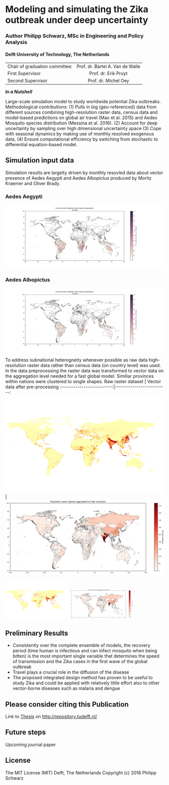 # Modeling and simulating the Zika outbreak under deep uncertainty

### Author Philipp Schwarz, MSc in Engineering and Policy Analysis
#### Delft University of Technology, The Netherlands
|    |            |
|----------|:-------------:|
| Chair of graduation committee: |  Prof. dr. Bartel A. Van de Walle |
| First Supervisor |  Prof. dr. Erik Pruyt |
| Second Supervisor |  Prof. dr. Michel Oey |

***In a Nutshell*** 

Large-scale simulation model to study worldwide potential Zika outbreaks. 
Methodological contributions: (1) Pulls in big (geo-referenced) data from different sources combining high-resolution raster data, census data and model-based predictions on global air travel (Mao et al. 2015) and Aedes Mosquito species distribution (Messina et al. 2016). (2) Account for deep uncertainty by sampling over high dimensional uncertainty space (3) Cope with seasonal dynamics by making use of monthly resolved exogenous data, (4) Ensure computational efficiency by switching from stochastic to differential equation-based model.

## Simulation input data
Simulation results are largelty driven by monthly resovled data about vector presence of Aedes Aegypti and Aedes Albopictus produced by Moritz Kraemer and Oliver Brady.

### Aedes Aegypti
![](figs/Animation_Aegypti_v2.gif)

### Aedes Albopictus
![](figs/Animation_Albopictus_v2.gif)

To address subnational heterogneity whenever possible as raw data high-resolution raster data rather than census data (on country level) was used. In the data preprocessing the raster data was transformed to vector data on the aggregation level needed for a fast global model. Similiar provinces within nations were clustered to single shapes.
Raw raster dataset         |  Vector data after pre-processing
:-------------------------:|:-------------------------:
![](figs/population_raster_data.png)  |  ![](figs/population_aggregated_low_Res_hig_res.png)

<img src="figs/population_raster_data.png" width="200"/> <img src="figs/population_aggregated_low_Res_hig_res.png" width="200"/> 


## Preliminary Results
* Consistently over the complete ensemble of models, the recovery period (time human is infectious and can infect mosquito when being bitten) is the most important single variable that determines the speed of transmission and the Zika cases in the first wave of the global outbreak
* Travel plays a crucial role in the diffusion of the disease 
* The proposed integrated design method has proven to be useful to study Zika and could be applied with relatively little effort also to other vector-borne diseases such as malaria and dengue

## Please consider citing this Publication
Link to [Thesis](uuid:4957df8e-3de1-4b5e-8231-731287a4ede4) on http://repository.tudelft.nl/ 

## Future steps
Upcoming journal paper

## License
The MIT License (MIT)
Delft, The Netherlands
Copyright (c) 2016 Philipp Schwarz
